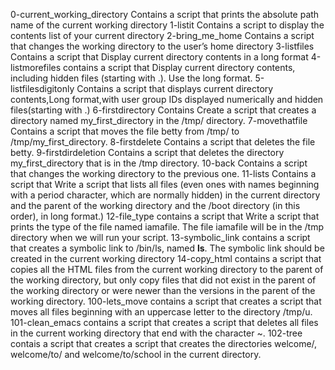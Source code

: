 0-current_working_directory Contains a script that prints the absolute path name of the current working directory
1-listit Contains a script to display the contents list of your current directory
2-bring_me_home Contains a script that changes the working directory to the user’s home directory
3-listfiles Contains a script that Display current directory contents in a long format
4-listmorefiles contains a script that Display current directory contents, including hidden files (starting with .). Use the long format.
5-listfilesdigitonly Contains a script that displays current directory contents,Long format,with user group IDs displayed numerically and hidden files(starting with .)
6-firstdirectory Contains Create a script that creates a directory named my_first_directory in the /tmp/ directory.
7-movethatfile Contains a script that moves the file betty from /tmp/ to /tmp/my_first_directory.
8-firstdelete Contains a script that  deletes the file betty.
9-firstdirdeletion Contains a script that deletes the directory my_first_directory that is in the /tmp directory.
10-back Contains a script that changes the working directory to the previous one.
11-lists Contains a script that Write a script that lists all files (even ones with names beginning with a period character, which are normally hidden) in the current directory and the parent of the working directory and the /boot directory (in this order), in long format.)
12-file_type contains a script that Write a script that prints the type of the file named iamafile. The file iamafile will be in the /tmp directory when we will run your script.
13-symbolic_link contains a script that creates a symbolic link to /bin/ls, named __ls__. The symbolic link should be created in the current working directory
14-copy_html contains a script that copies all the HTML files from the current working directory to the parent of the working directory, but only copy files that did not exist in the parent of the working directory or were newer than the versions in the parent of the working directory.
100-lets_move contains a script that creates a script that moves all files beginning with an uppercase letter to the directory /tmp/u.
101-clean_emacs contains a script that creates a script that deletes all files in the current working directory that end with the character ~.
102-tree contais a script that creates a script that creates the directories welcome/, welcome/to/ and welcome/to/school in the current directory.
